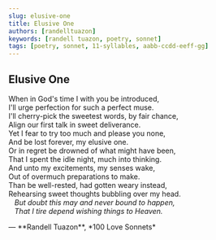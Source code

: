 ```yaml
---
slug: elusive-one
title: Elusive One
authors: [randelltuazon]
keywords: [randell tuazon, poetry, sonnet]
tags: [poetry, sonnet, 11-syllables, aabb-ccdd-eeff-gg]
---
```


## Elusive One

When in God's time I with you be introduced,  
I'll urge perfection for such a perfect muse.  
I'll cherry-pick the sweetest words, by fair chance,  
Align our first talk in sweet deliverance.  
Yet I fear to try too much and please you none,  
And be lost forever, my elusive one.  
Or in regret be drowned of what might have been,  
That I spent the idle night, much into thinking.  
And unto my excitements, my senses wake,  
Out of overmuch preparations to make.  
Than be well-rested, had gotten weary instead,  
Rehearsing sweet thoughts bubbling over my head.  
&nbsp;&nbsp; *But doubt this may and never bound to happen,*  
&nbsp;&nbsp; *That I tire depend wishing things to Heaven.*  

<footer>— **Randell Tuazon**, *100 Love Sonnets*</footer>
